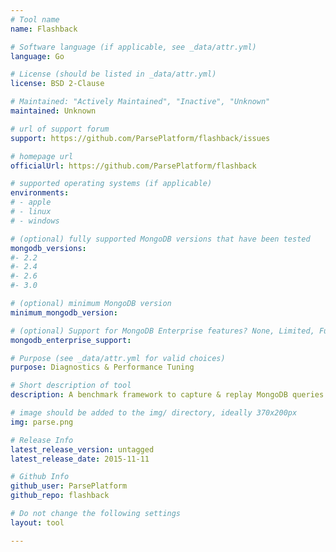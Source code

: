 ```yaml
---
# Tool name
name: Flashback

# Software language (if applicable, see _data/attr.yml)
language: Go

# License (should be listed in _data/attr.yml)
license: BSD 2-Clause

# Maintained: "Actively Maintained", "Inactive", "Unknown"
maintained: Unknown

# url of support forum
support: https://github.com/ParsePlatform/flashback/issues

# homepage url
officialUrl: https://github.com/ParsePlatform/flashback

# supported operating systems (if applicable) 
environments:
# - apple
# - linux
# - windows

# (optional) fully supported MongoDB versions that have been tested
mongodb_versions:
#- 2.2
#- 2.4
#- 2.6
#- 3.0

# (optional) minimum MongoDB version
minimum_mongodb_version:

# (optional) Support for MongoDB Enterprise features? None, Limited, Full
mongodb_enterprise_support: 

# Purpose (see _data/attr.yml for valid choices)
purpose: Diagnostics & Performance Tuning

# Short description of tool
description: A benchmark framework to capture & replay MongoDB queries using different strategies.

# image should be added to the img/ directory, ideally 370x200px
img: parse.png

# Release Info
latest_release_version: untagged
latest_release_date: 2015-11-11

# Github Info
github_user: ParsePlatform
github_repo: flashback

# Do not change the following settings
layout: tool

---
```

